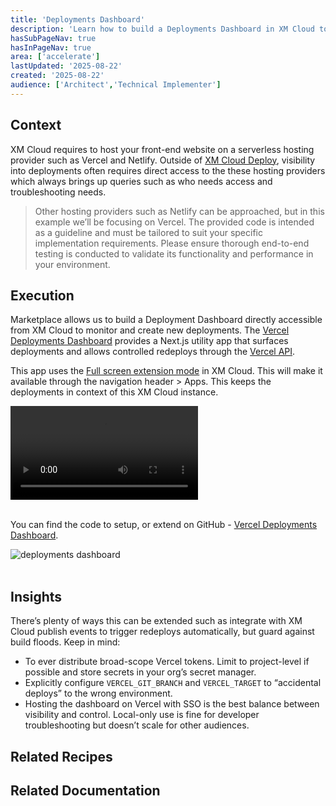 ```yaml
---
title: 'Deployments Dashboard'
description: 'Learn how to build a Deployments Dashboard in XM Cloud to monitor and trigger redeploys directly from the platform.'
hasSubPageNav: true
hasInPageNav: true
area: ['accelerate']  
lastUpdated: '2025-08-22'
created: '2025-08-22'
audience: ['Architect','Technical Implementer']
---
```


## Context
XM Cloud requires to host your front-end website on a serverless hosting provider such as Vercel and Netlify. Outside of [XM Cloud Deploy](https://doc.sitecore.com/xmc/en/developers/xm-cloud/xm-cloud-deploy-app.html), visibility into deployments often requires direct access to the these hosting providers which always brings up queries such as who needs access and troubleshooting needs.

> Other hosting providers such as Netlify can be approached, but in this example we’ll be focusing on Vercel. The provided code is intended as a guideline and must be tailored to suit your specific implementation requirements. Please ensure thorough end-to-end testing is conducted to validate its functionality and performance in your environment.


## Execution
Marketplace allows us to build a Deployment Dashboard directly accessible from XM Cloud to monitor and create new deployments.  The [Vercel Deployments Dashboard](https://github.com/dogabenli/xmc-vercel-deloyments-dashboard) provides a Next.js utility app that surfaces deployments and allows controlled redeploys through the [Vercel API](https://vercel.com/docs/rest-api/reference). 

This app uses the [Full screen extension mode](https://doc.sitecore.com/mp/en/developers/marketplace/extension-points.html#standalone) in XM Cloud. This will make it available through the navigation header > Apps. This keeps the deployments in context of this XM Cloud instance.

<video src="/images/learn/accelerate/xm-cloud/deployment-dashboard/vercel-deployments-marketplace.mp4" controls></video>
<br/><br/>

You can find the code to setup, or extend on GitHub - [Vercel Deployments Dashboard](https://github.com/dogabenli/xmc-vercel-deloyments-dashboard).

<img src="/images/learn/accelerate/xm-cloud/deployment-dashboard/marketplace-vercel-deployments-2.png" alt="deployments dashboard"/>
<br/><br/>


## Insights
There’s plenty of ways this can be extended such as integrate with XM Cloud publish events to trigger redeploys automatically, but guard against build floods. Keep in mind:

- To ever distribute broad-scope Vercel tokens. Limit to project-level if possible and store secrets in your org’s secret manager.
- Explicitly configure `VERCEL_GIT_BRANCH` and `VERCEL_TARGET` to “accidental deploys” to the wrong environment.
- Hosting the dashboard on Vercel with SSO is the best balance between visibility and control. Local-only use is fine for developer troubleshooting but doesn’t scale for other audiences.


## Related Recipes
<Row columns={2}>
   <Link title="Hosting the Web Application" link="/learn/accelerate/xm-cloud/pre-development/hosting-applications/hosting-web-application" />
</Row>

## Related Documentation
<Row columns={2}>
  <Link title="XM Cloud Deploy" link="https://doc.sitecore.com/xmc/en/developers/xm-cloud/xm-cloud-deploy-app.html" />
  <Link title="Extension points" link="https://doc.sitecore.com/mp/en/developers/marketplace/extension-points.html#standalone"/>
  <Link title="Marketplace Getting Started" link="https://developers.sitecore.com/learn/getting-started/marketplace" />
</Row>


